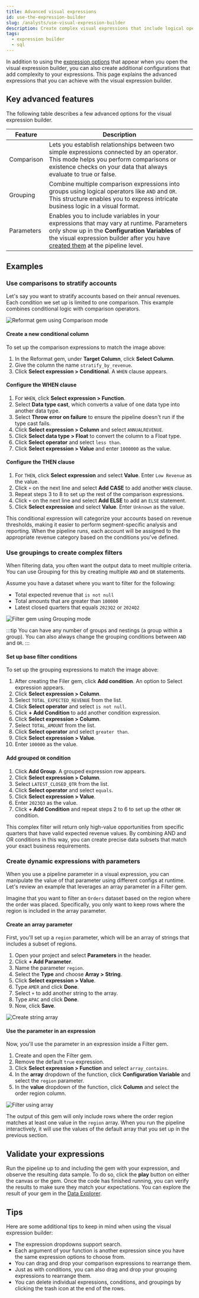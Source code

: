 ```yaml
---
title: Advanced visual expressions
id: use-the-expression-builder
slug: /analysts/use-visual-expression-builder
description: Create complex visual expressions that include logical operators, comparisons, and parameters
tags:
  - expression builder
  - sql
---
```


In addition to using the [expression options](/analysts/visual-expression-builder-reference) that appear when you open the visual expression builder, you can also create additional configurations that add complexity to your expressions. This page explains the advanced expressions that you can achieve with the visual expression builder.

## Key advanced features

The following table describes a few advanced options for the visual expression builder.

| Feature    | Description                                                                                                                                                                                                                                                    |
| ---------- | -------------------------------------------------------------------------------------------------------------------------------------------------------------------------------------------------------------------------------------------------------------- |
| Comparison | Lets you establish relationships between two simple expressions connected by an operator. This mode helps you perform comparisons or existence checks on your data that always evaluate to true or false.                                                      |
| Grouping   | Combine multiple comparison expressions into groups using logical operators like `AND` and `OR`. This structure enables you to express intricate business logic in a visual format.                                                                            |
| Parameters | Enables you to include variables in your expressions that may vary at runtime. Parameters only show up in the **Configuration Variables** of the visual expression builder after you have [created them](/analysts/pipeline-parameters) at the pipeline level. |

## Examples

### Use comparisons to stratify accounts

Let's say you want to stratify accounts based on their annual revenues. Each condition we set up is limited to one comparison. This example combines conditional logic with comparison operators.

![Reformat gem using Comparison mode](img/reformat-visual-expression-builder.png)

#### Create a new conditional column

To set up the comparison expressions to match the image above:

1. In the Reformat gem, under **Target Column**, click **Select Column**.
1. Give the column the name `stratify_by_revenue`.
1. Click **Select expression > Conditional**. A `WHEN` clause appears.

#### Configure the WHEN clause

1. For `WHEN`, click **Select expression > Function**.
1. Select **Data type cast**, which converts a value of one data type into another data type.
1. Select **Throw error on failure** to ensure the pipeline doesn't run if the type cast fails.
1. Click **Select expression > Column** and select `ANNUALREVENUE`.
1. Click **Select data type > Float** to convert the column to a Float type.
1. Click **Select operator** and select `less than`.
1. Click **Select expression > Value** and enter `1000000` as the value.

#### Configure the THEN clause

1. For `THEN`, click **Select expression** and select **Value**. Enter `Low Revenue` as the value.
1. Click `+` on the next line and select **Add CASE** to add another `WHEN` clause.
1. Repeat steps 3 to 8 to set up the rest of the comparison expressions.
1. Click `+` on the next line and select **Add ELSE** to add an `ELSE` statement.
1. Click **Select expression** and select **Value**. Enter `Unknown` as the value.

This conditional expression will categorize your accounts based on revenue thresholds, making it easier to perform segment-specific analysis and reporting. When the pipeline runs, each account will be assigned to the appropriate revenue category based on the conditions you've defined.

### Use groupings to create complex filters

When filtering data, you often want the output data to meet multiple criteria. You can use Grouping for this by creating multiple `AND` and `OR` statements.

Assume you have a dataset where you want to filter for the following:

- Total expected revenue that `is not null`
- Total amounts that are greater than `100000`
- Latest closed quarters that equals `2023Q2` or `2024Q2`

![Filter gem using Grouping mode](img/filter-visual-expression-builder.png)

:::tip
You can have any number of groups and nestings (a group within a group). You can also always change the grouping conditions between `AND` and `OR`.
:::

#### Set up base filter conditions

To set up the grouping expressions to match the image above:

1. After creating the Filer gem, click **Add condition**. An option to Select expression appears.
1. Click **Select expression > Column**.
1. Select `TOTAL_EXPECTED_REVENUE` from the list.
1. Click **Select operator** and select `is not null`.
1. Click **+ Add Condition** to add another condition expression.
1. Click **Select expression > Column**.
1. Select `TOTAL_AMOUNT` from the list.
1. Click **Select operator** and select `greater than`.
1. Click **Select expression > Value**.
1. Enter `100000` as the value.

#### Add grouped `OR` condition

1. Click **Add Group**. A grouped expression row appears.
1. Click **Select expression > Column**.
1. Select `LATEST_CLOSED_QTR` from the list.
1. Click **Select operator** and select `equals`.
1. Click **Select expression > Value**.
1. Enter `2023Q3` as the value.
1. Click **+ Add Condition** and repeat steps 2 to 6 to set up the other `OR` condition.

This complex filter will return only high-value opportunities from specific quarters that have valid expected revenue values. By combining AND and OR conditions in this way, you can create precise data subsets that match your exact business requirements.

### Create dynamic expressions with parameters

When you use a pipeline parameter in a visual expression, you can manipulate the value of that parameter using different configs at runtime. Let's review an example that leverages an array parameter in a Filter gem.

Imagine that you want to filter an `Orders` dataset based on the region where the order was placed. Specifically, you only want to keep rows where the region is included in the array parameter.

#### Create an array parameter

First, you'll set up a `region` parameter, which will be an array of strings that includes a subset of regions.

1. Open your project and select **Parameters** in the header.
1. Click **+ Add Parameter**.
1. Name the parameter `region`.
1. Select the **Type** and choose **Array > String**.
1. Click **Select expression > Value**.
1. Type `AMER` and click **Done**.
1. Select `+` to add another string to the array.
1. Type `APAC` and click **Done**.
1. Now, click **Save**.

![Create string array](img/array-param.png)

#### Use the parameter in an expression

Now, you'll use the parameter in an expression inside a Filter gem.

1. Create and open the Filter gem.
1. Remove the default `true` expression.
1. Click **Select expression > Function** and select `array_contains`.
1. In the **array** dropdown of the function, click **Configuration Variable** and select the `region` parameter.
1. In the **value** dropdown of the function, click **Column** and select the order region column.

![Filter using array](img/filter-array.png)

The output of this gem will only include rows where the order region matches at least one value in the `region` array. When you run the pipeline interactively, it will use the values of the default array that you set up in the previous section.

## Validate your expressions

Run the pipeline up to and including the gem with your expression, and observe the resulting data sample. To do so, click the **play** button on either the canvas or the gem. Once the code has finished running, you can verify the results to make sure they match your expectations. You can explore the result of your gem in the [Data Explorer](/analysts/data-explorer).

## Tips

Here are some additional tips to keep in mind when using the visual expression builder:

- The expression dropdowns support search.
- Each argument of your function is another expression since you have the same expression options to choose from.
- You can drag and drop your comparison expressions to rearrange them.
- Just as with conditions, you can also drag and drop your grouping expressions to rearrange them.
- You can delete individual expressions, conditions, and groupings by clicking the trash icon at the end of the rows.
